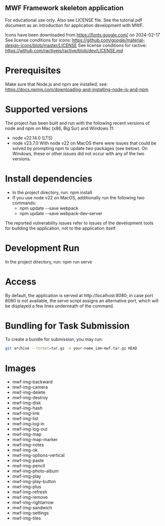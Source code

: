 ## MWF Framework skeleton application
For educational use only. Also see LICENSE file. See the tutorial.pdf document as an introduction for application development with MWF.

Icons have been downloaded from https://fonts.google.com/ on 2024-02-17
See license conditions for icons: https://github.com/google/material-design-icons/blob/master/LICENSE
See license conditions for ractive: https://github.com/ractivejs/ractive/blob/dev/LICENSE.md

# Prerequisites
Make sure that Node.js and npm are installed; see: https://docs.npmjs.com/downloading-and-installing-node-js-and-npm

# Supported versions
The project has been built and run with the following recent versions of node and npm on Mac (x86, Big Sur) and Windows 11:
- node v22.14.0 (LTS)
- node v23.7.0
With node v22 on MacOS there were issues that could be solved by prompting npm to update two packages (see below). On Windows, these or other issues did not occur with any of the two versions.

# Install dependencies
- In the project directory, run: npm install
- If you use node v22 on MacOS, additionally run the following two commands:
  - npm update --save webpack
  - npm update --save webpack-dev-server 
  
The reported vulnerability issues refer to issues of the development tools for building the application, not to the application itself.

# Development Run
In the project directory, run: npm run serve

# Access
By default, the application is served at http://localhost:8080; in case port 8080 is not available, the serve script assigns an alternative port, which will be displayed a few lines underneath of the command. 

# Bundling for Task Submission
To create a bundle for submission, you may run:
```bash
git archive --format=tar.gz -o your-name_iam-mwf.tar.gz HEAD
```

# Images

- mwf-img-backward
- mwf-img-camera
- mwf-img-delete
- mwf-img-destroy
- mwf-img-disk
- mwf-img-hash
- mwf-img-link
- mwf-img-list
- mwf-img-log-in
- mwf-img-log-out
- mwf-img-map
- mwf-img-map-marker
- mwf-img-notes
- mwf-img-ok
- mwf-img-options-vertical
- mwf-img-paste
- mwf-img-pencil
- mwf-img-photo-album
- mwf-img-play
- mwf-img-play-button
- mwf-img-plus
- mwf-img-refresh
- mwf-img-remove
- mwf-img-rightarrow
- mwf-img-sandwich
- mwf-img-settings
- mwf-img-tiles 

